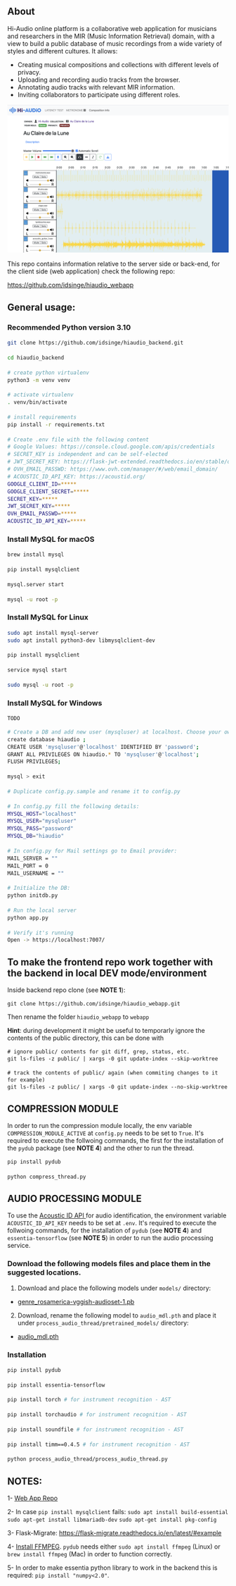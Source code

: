 ## About

Hi-Audio online platform is a collaborative web application for musicians and researchers in the MIR (Music Information Retrieval) domain, with a view to build a public database of music recordings from a wide variety of styles and different cultures. It allows:

- Creating musical compositions and collections with different levels of privacy.
- Uploading and recording audio tracks from the browser.
- Annotating audio tracks with relevant MIR information.
- Inviting collaborators to participate using different roles.

![screenshot](doc/screenshot.png)

This repo contains information relative to the server side or back-end, for the client side (web application) check the following repo:

https://github.com/idsinge/hiaudio_webapp


## General usage:

### Recommended Python version 3.10


```bash
git clone https://github.com/idsinge/hiaudio_backend.git

cd hiaudio_backend

# create python virtualenv
python3 -m venv venv

# activate virtualenv
. venv/bin/activate

# install requirements
pip install -r requirements.txt

# Create .env file with the following content
# Google Values: https://console.cloud.google.com/apis/credentials
# SECRET_KEY is independent and can be self-elected
# JWT_SECRET_KEY: https://flask-jwt-extended.readthedocs.io/en/stable/options.html#JWT_SECRET_KEY
# OVH_EMAIL_PASSWD: https://www.ovh.com/manager/#/web/email_domain/
# ACOUSTIC_ID_API_KEY: https://acoustid.org/
GOOGLE_CLIENT_ID=*****
GOOGLE_CLIENT_SECRET=*****
SECRET_KEY=*****
JWT_SECRET_KEY=*****
OVH_EMAIL_PASSWD=*****
ACOUSTIC_ID_API_KEY=*****

```
### Install MySQL for macOS

```bash
brew install mysql

pip install mysqlclient

mysql.server start

mysql -u root -p
```

### Install MySQL for Linux
```bash
sudo apt install mysql-server
sudo apt install python3-dev libmysqlclient-dev

pip install mysqlclient

service mysql start

sudo mysql -u root -p
```

### Install MySQL for Windows
```bash
TODO
```

```bash
# Create a DB and add new user (mysqluser) at localhost. Choose your own user name if you want to.
create database hiaudio ; 
CREATE USER 'mysqluser'@'localhost' IDENTIFIED BY 'password';
GRANT ALL PRIVILEGES ON hiaudio.* TO 'mysqluser'@'localhost';
FLUSH PRIVILEGES;

mysql > exit

# Duplicate config.py.sample and rename it to config.py

# In config.py fill the following details:
MYSQL_HOST="localhost"
MYSQL_USER="mysqluser"
MYSQL_PASS="password"
MYSQL_DB="hiaudio"

# In config.py for Mail settings go to Email provider:
MAIL_SERVER = ""
MAIL_PORT = 0
MAIL_USERNAME = ""

# Initialize the DB:
python initdb.py

# Run the local server 
python app.py

# Verify it's running
Open -> https://localhost:7007/

```

## To make the frontend repo work together with the backend in local DEV mode/environment


Inside backend repo clone (see **NOTE 1**):
```
git clone https://github.com/idsinge/hiaudio_webapp.git

```

Then rename the folder `hiaudio_webapp` to `webapp`

**Hint**: during development it might be useful to temporarly ignore the contents of the public directory, this can be done with

```
# ignore public/ contents for git diff, grep, status, etc.
git ls-files -z public/ | xargs -0 git update-index --skip-worktree

# track the contents of public/ again (when commiting changes to it for example)
git ls-files -z public/ | xargs -0 git update-index --no-skip-worktree
```

## COMPRESSION MODULE

In order to run the compression module locally, the env variable `COMPRESSION_MODULE_ACTIVE` at `config.py` needs to be set to `True`. It's required to execute the follwoing commands, the first for the installation of the `pydub` package (see **NOTE 4**) and the other to run the thread. 

```bash
pip install pydub

python compress_thread.py
```


## AUDIO PROCESSING MODULE

To use the [Acoustic ID API ](https://acoustid.org/) for audio identification, the environment variable `ACOUSTIC_ID_API_KEY` needs to be set at `.env`. It's required to execute the follwoing commands, for the installation of `pydub` (see **NOTE 4**) and `essentia-tensorflow` (see **NOTE 5**) in order to run the audio processing service.

### Download the following models files and place them in the suggested locations.

1) Download and place the following models under `models/` directory:

- [genre_rosamerica-vggish-audioset-1.pb](https://essentia.upf.edu/models/classifiers/genre_rosamerica/genre_rosamerica-vggish-audioset-1.pb)


2) Download, rename the following model to `audio_mdl.pth` and place it under `process_audio_thread/pretrained_models/` directory:

- [audio_mdl.pth](https://www.dropbox.com/s/cv4knew8mvbrnvq/audioset_0.4593.pth?dl=1)


### Installation

```bash
pip install pydub

pip install essentia-tensorflow

pip install torch # for instrument recognition - AST

pip install torchaudio # for instrument recognition - AST

pip install soundfile # for instrument recognition - AST

pip install timm==0.4.5 # for instrument recognition - AST

python process_audio_thread/process_audio_thread.py
```


## NOTES:
1- [Web App Repo](https://github.com/idsinge/hiaudio_webapp)

2- In case `pip install mysqlclient` fails:
`sudo apt install build-essential`
`sudo apt-get install libmariadb-dev`
`sudo apt-get install pkg-config`

3- Flask-Migrate: https://flask-migrate.readthedocs.io/en/latest/#example

4- [Install FFMPEG](https://gist.github.com/barbietunnie/47a3de3de3274956617ce092a3bc03a1). `pydub` needs either `sudo apt install ffmpeg` (Linux) or `brew install ffmpeg` (Mac) in order to function correctly. 

5- In order to make essentia python library to work in the backend this is required: `pip install "numpy<2.0"`.
